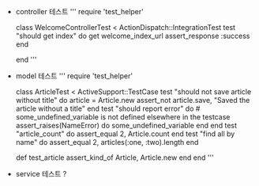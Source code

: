 - controller 테스트
    '''
    require 'test_helper'

    class WelcomeControllerTest < ActionDispatch::IntegrationTest
    test "should get index" do
        get welcome_index_url
        assert_response :success
    end

    end
    '''

- model 테스트
    '''
    require 'test_helper'

    class ArticleTest < ActiveSupport::TestCase
    test "should not save article without title" do
    article = Article.new
    assert_not article.save, "Saved the article without a title"
    end
    test "should report error" do
        # some_undefined_variable is not defined elsewhere in the testcase
        assert_raises(NameError) do
        some_undefined_variable
        end
    end
    test "article_count" do
        assert_equal  2, Article.count
    end
    test "find all by name" do
        assert_equal 2, articles(:one, :two).length
    end

    def test_article
        assert_kind_of Article, Article.new
    end
    end
    '''
- service 테스트
    ?